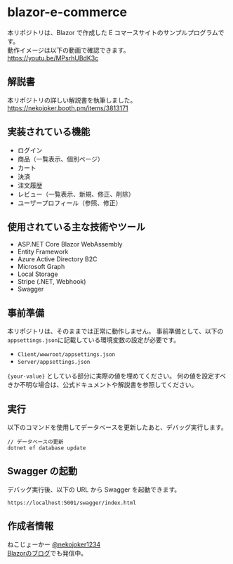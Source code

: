 # blazor-e-commerce
 
本リポジトリは、Blazor で作成した E コマースサイトのサンプルプログラムです。  
動作イメージは以下の動画で確認できます。  
https://youtu.be/MPsrhUBdK3c

## 解説書

本リポジトリの詳しい解説書を執筆しました。  
https://nekojoker.booth.pm/items/3813171

## 実装されている機能

- ログイン
- 商品（一覧表示、個別ページ）
- カート
- 決済
- 注文履歴
- レビュー（一覧表示、新規、修正、削除）
- ユーザープロフィール（参照、修正）

## 使用されている主な技術やツール

- ASP.NET Core Blazor WebAssembly
- Entity Framework
- Azure Active Directory B2C
- Microsoft Graph
- Local Storage
- Stripe (.NET, Webhook)
- Swagger

## 事前準備

本リポジトリは、そのままでは正常に動作しません。
事前準備として、以下の`appsettings.json`に記載している環境変数の設定が必要です。  

- `Client/wwwroot/appsettings.json` 
- `Server/appsettings.json` 

`{your-value}` としている部分に実際の値を埋めてください。 
何の値を設定すべきか不明な場合は、公式ドキュメントや解説書を参照してください。

## 実行

以下のコマンドを使用してデータベースを更新したあと、デバッグ実行します。

```
// データベースの更新
dotnet ef database update
```

## Swagger の起動

デバッグ実行後、以下の URL から Swagger を起動できます。

```
https://localhost:5001/swagger/index.html
```

## 作成者情報

ねこじょーかー [@nekojoker1234](https://twitter.com/nekojoker1234)  
[Blazorのブログ](https://blazor-master.com/)でも発信中。
